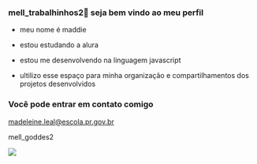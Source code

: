 ### mell_trabalhinhos2🖤 seja bem vindo ao meu perfil

- meu nome é maddie

- estou estudando a alura
- estou me desenvolvendo na linguagem javascript
- ultilizo esse espaço para minha organização e compartilhamentos dos projetos desenvolvidos

### Você pode entrar em contato comigo 

madeleine.leal@escola.pr.gov.br

mell_goddes2

![](https://media.tenor.com/6OCEdkhjHKUAAAAC/d4dj-first-mix-d4dj.gif)
